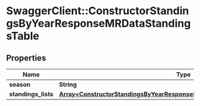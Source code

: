 # SwaggerClient::ConstructorStandingsByYearResponseMRDataStandingsTable

## Properties
Name | Type | Description | Notes
------------ | ------------- | ------------- | -------------
**season** | **String** |  | [optional] 
**standings_lists** | [**Array&lt;ConstructorStandingsByYearResponseMRDataStandingsTableStandingsLists&gt;**](ConstructorStandingsByYearResponseMRDataStandingsTableStandingsLists.md) |  | [optional] 

